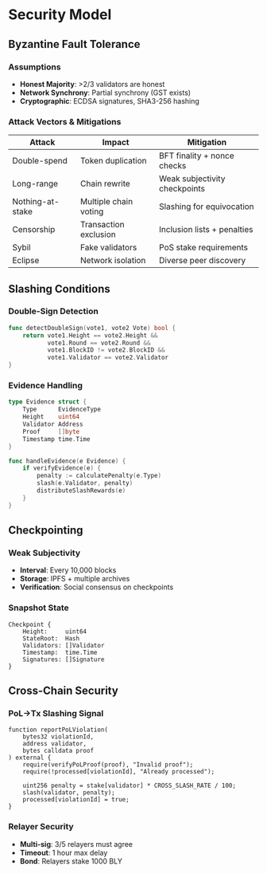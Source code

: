 # Security Model

## Byzantine Fault Tolerance

### Assumptions
- **Honest Majority**: >2/3 validators are honest
- **Network Synchrony**: Partial synchrony (GST exists)
- **Cryptographic**: ECDSA signatures, SHA3-256 hashing

### Attack Vectors & Mitigations

| Attack | Impact | Mitigation |
|--------|--------|------------|
| Double-spend | Token duplication | BFT finality + nonce checks |
| Long-range | Chain rewrite | Weak subjectivity checkpoints |
| Nothing-at-stake | Multiple chain voting | Slashing for equivocation |
| Censorship | Transaction exclusion | Inclusion lists + penalties |
| Sybil | Fake validators | PoS stake requirements |
| Eclipse | Network isolation | Diverse peer discovery |

## Slashing Conditions

### Double-Sign Detection
```go
func detectDoubleSign(vote1, vote2 Vote) bool {
    return vote1.Height == vote2.Height &&
           vote1.Round == vote2.Round &&
           vote1.BlockID != vote2.BlockID &&
           vote1.Validator == vote2.Validator
}
```

### Evidence Handling
```go
type Evidence struct {
    Type      EvidenceType
    Height    uint64
    Validator Address
    Proof     []byte
    Timestamp time.Time
}

func handleEvidence(e Evidence) {
    if verifyEvidence(e) {
        penalty := calculatePenalty(e.Type)
        slash(e.Validator, penalty)
        distributeSlashRewards(e)
    }
}
```

## Checkpointing

### Weak Subjectivity
- **Interval**: Every 10,000 blocks
- **Storage**: IPFS + multiple archives
- **Verification**: Social consensus on checkpoints

### Snapshot State
```
Checkpoint {
    Height:     uint64
    StateRoot:  Hash
    Validators: []Validator
    Timestamp:  time.Time
    Signatures: []Signature
}
```

## Cross-Chain Security

### PoL→Tx Slashing Signal
```solidity
function reportPoLViolation(
    bytes32 violationId,
    address validator,
    bytes calldata proof
) external {
    require(verifyPoLProof(proof), "Invalid proof");
    require(!processed[violationId], "Already processed");
    
    uint256 penalty = stake[validator] * CROSS_SLASH_RATE / 100;
    slash(validator, penalty);
    processed[violationId] = true;
}
```

### Relayer Security
- **Multi-sig**: 3/5 relayers must agree
- **Timeout**: 1 hour max delay
- **Bond**: Relayers stake 1000 BLY